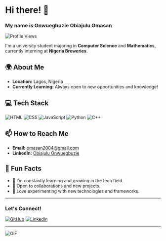 # Hi there! 👋

### My name is Onwuegbuzie Obiajulu Omasan

![Profile Views](https://komarev.com/ghpvc/?username=yourusername&color=blue)

I'm a university student majoring in **Computer Science** and **Mathematics**, currently interning at **Nigeria Breweries**.

## 🌍 About Me
- **Location:** Lagos, Nigeria
- **Currently Learning:** Always open to new opportunities and knowledge!

## 💻 Tech Stack
![HTML](https://img.shields.io/badge/HTML-239120?style=for-the-badge&logo=html5&logoColor=white)
![CSS](https://img.shields.io/badge/CSS-1572B6?style=for-the-badge&logo=css3&logoColor=white)
![JavaScript](https://img.shields.io/badge/JavaScript-323330?style=for-the-badge&logo=javascript&logoColor=F7DF1E)
![Python](https://img.shields.io/badge/Python-3776AB?style=for-the-badge&logo=python&logoColor=white)
![C++](https://img.shields.io/badge/C%2B%2B-00599C?style=for-the-badge&logo=c%2B%2B&logoColor=white)

## 📫 How to Reach Me
- **Email:** omasan2004@gmail.com
- **LinkedIn:** [Obiajulu Onwuegbuzie](https://www.linkedin.com/in/obiajulu-onwuegbuzie-2004o3)

## 🚀 Fun Facts
- 🌱 I’m constantly learning and growing in the tech field.
- 🤝 Open to collaborations and new projects.
- 🎨 Love experimenting with new technologies and frameworks.

---

### Let's Connect!

[![GitHub](https://img.shields.io/badge/GitHub-100000?style=for-the-badge&logo=github&logoColor=white)](https://github.com/yourusername)
[![LinkedIn](https://img.shields.io/badge/LinkedIn-0A66C2?style=for-the-badge&logo=linkedin&logoColor=white)](https://www.linkedin.com/in/obiajulu-onwuegbuzie-2004o3)

---

![GIF](https://media.giphy.com/media/3o7aD6XHVXSrOlZFLi/giphy.gif)

